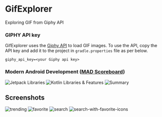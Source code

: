 # GifExplorer
 Exploring GIF from Giphy API

### GIPHY API key

GifExplorer uses the [Giphy API](https://developers.giphy.com/docs/) to load GIF images.
To use the API, copy the API key and add it to the project in `gradle.properties` file as per below.

```
giphy_api_key=<your Giphy api key>
```
### Modern Android Development ([MAD Scoreboard](https://developer.android.com/modern-android-development/scorecard))

![Jetpack Libraries](mad-score/jetpack.png=500x)
![Kotlin Libraries & Features](mad-score/kotlin.png=500x)
![Summary](mad-score/summary.png=500x)

## Screenshots

![trending](screenshots/trending.jpeg=500x) ![favorite](screenshots/favorites.jpeg=500x)
![search](screenshots/search-1.jpeg=500x)  ![search-with-favorite-icons](screenshots/search-2-with-favorite-icons.jpeg=500x)